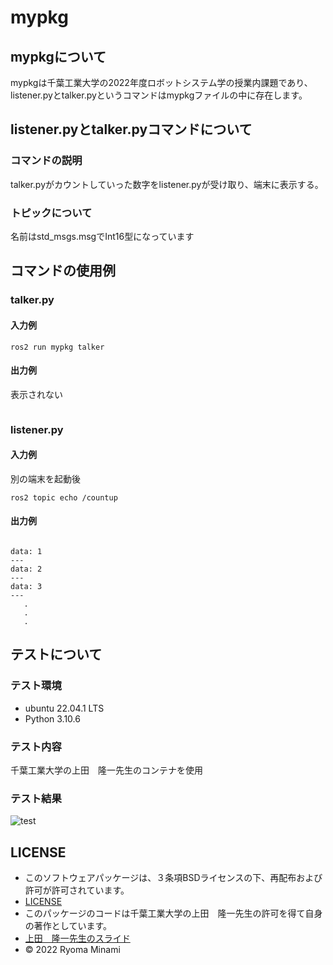 # mypkg

## mypkgについて

mypkgは千葉工業大学の2022年度ロボットシステム学の授業内課題であり、listener.pyとtalker.pyというコマンドはmypkgファイルの中に存在します。

## listener.pyとtalker.pyコマンドについて

### コマンドの説明

talker.pyがカウントしていった数字をlistener.pyが受け取り、端末に表示する。

### トピックについて

名前はstd_msgs.msgでInt16型になっています

## コマンドの使用例

### talker.py

#### 入力例

```
ros2 run mypkg talker
```
#### 出力例

表示されない
```

```

### listener.py

#### 入力例
別の端末を起動後
```
ros2 topic echo /countup
```

#### 出力例
```

data: 1
---
data: 2
---
data: 3
---
   .
   .
   .
```

## テストについて

### テスト環境

* ubuntu 22.04.1 LTS
* Python 3.10.6

### テスト内容

千葉工業大学の上田　隆一先生のコンテナを使用

### テスト結果

![test](https://github.com/RyomaMinami/mypkg/actions/workflows/test.yml/badge.svg)

## LICENSE

* このソフトウェアパッケージは、３条項BSDライセンスの下、再配布および許可が許可されています。
* [LICENSE](https://github.com/RyomaMinami/mypkg/blob/master/LICENSE)
* このパッケージのコードは千葉工業大学の上田　隆一先生の許可を得て自身の著作としています。
* [上田　隆一先生のスライド](https://github.com/ryuichiueda/my_slides/tree/master/robosys_2022)
* © 2022 Ryoma Minami




　
